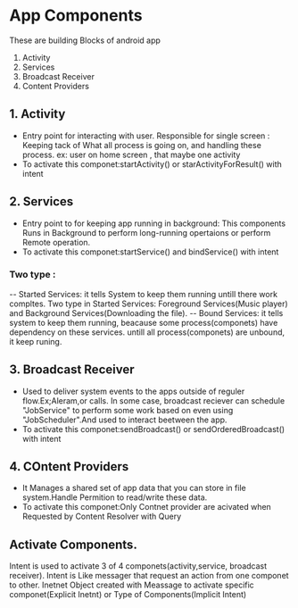 # App Components

These are building Blocks of android app
1. Activity
2. Services
3. Broadcast Receiver
4. Content Providers

## 1. Activity
- Entry point for interacting with user. Responsible for single screen : Keeping tack of What all process is going on, and handling these process.
 ex: user on home screen , that maybe one activity
- To activate this componet:startActivity() or starActivityForResult() with intent

## 2. Services 
- Entry point to for keeping app running in background: This components Runs in Background to perform long-running opertaions or perform Remote operation.
- To activate this componet:startService() and bindService() with intent

### Two type : 
-- Started Services: it tells System to keep them running untill there work compltes.
    Two type in Started Services: Foreground Services(Music player) and Background Services(Downloading the file).
-- Bound Services: it tells system to keep them running, beacause some process(componets) have dependency on these services. untill all process(componets) are unbound, it keep runing.

## 3. Broadcast Receiver
- Used to deliver system events to the apps outside of reguler flow.Ex;Aleram,or calls.
In some case, broadcast reciever can schedule "JobService" to perform some work based on even using "JobScheduler".And used to interact beetween the app.
- To activate this componet:sendBroadcast() or sendOrderedBroadcast() with intent

## 4. COntent Providers
- It Manages a shared set of app data that you can store in file system.Handle Permition to read/write these data.
- To activate this componet:Only Contnet provider are acivated when Requested by Content Resolver with Query


## Activate Components.
Intent is used to activate 3 of 4 componets(activity,service, broadcast receiver). Intent is Like messager that request an action from one componet to other.
Inetnet Object created with Meassage to activate specific componet(Explicit Inetnt) or Type of Components(Implicit Intent)



